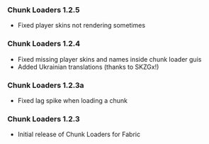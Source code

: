 ### Chunk Loaders 1.2.5
- Fixed player skins not rendering sometimes

### Chunk Loaders 1.2.4
- Fixed missing player skins and names inside chunk loader guis
- Added Ukrainian translations (thanks to SKZGx!)

### Chunk Loaders 1.2.3a
- Fixed lag spike when loading a chunk

### Chunk Loaders 1.2.3
- Initial release of Chunk Loaders for Fabric
